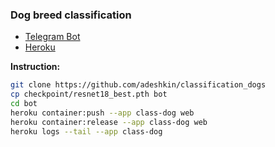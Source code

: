 ### Dog breed classification
* [Telegram Bot](https://t.me/class_dog_bot)
* [Heroku](https://www.heroku.com/)

**Instruction:**
```bash
git clone https://github.com/adeshkin/classification_dogs
cp checkpoint/resnet18_best.pth bot
cd bot
heroku container:push --app class-dog web
heroku container:release --app class-dog web
heroku logs --tail --app class-dog  
```

